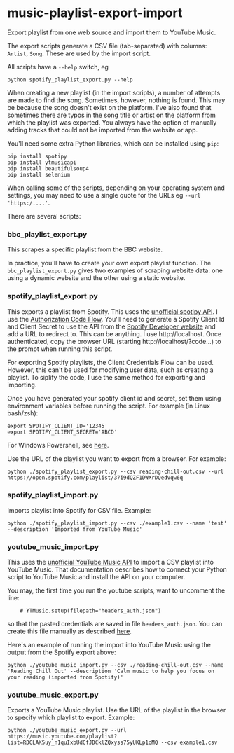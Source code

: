 # music-playlist-export-import

Export playlist from one web source and import them to YouTube Music.

The export scripts generate a CSV file (tab-separated) with columns: `Artist`, `Song`. These are used by the import script.

All scripts have a `--help` switch, eg

`python spotify_playlist_export.py --help`

When creating a new playlist (in the import scripts), a number of attempts are made to find the song. Sometimes, however, nothing is found. This may be because the song doesn't exist on the platform. I've also found that sometimes there are typos in the song title or artist on the platform from which the playlist was exported. You always have the option of manually adding tracks that could not be imported from the website or app.

You'll need some extra Python libraries, which can be installed using `pip`:
```
pip install spotipy
pip install ytmusicapi
pip install beautifulsoup4
pip install selenium

```

When calling some of the scripts, depending on your operating system and settings, you may need to use a single quote for the URLs eg `--url 'https:/....'`.

There are several scripts:

### bbc_playlist_export.py

This scrapes a specific playlist from the BBC website. 

In practice, you'll have to create your own export playlist function. The `bbc_playlist_export.py` gives two examples of scraping website data: one using a dynamic website and the other using a static website.

### spotify_playlist_export.py

This exports a playlist from Spotify. This uses the  [unofficial spotipy API](https://spotipy.readthedocs.io/). I use the [Authorization Code Flow](https://spotipy.readthedocs.io/en/2.22.0/#authorization-code-flow). You'll need to generate a Spotify Client Id and Client Secret to use the API from the [Spotify Developer website](https://developer.spotify.com/dashboard/applications) and add a URL to redirect to. This can be anything. I use http://localhost. Once authenticated, copy the browser URL (starting http://localhost/?code...) to the prompt when running this script.

For exporting Spotify playlists, the Client Credentials Flow can be used. However, this can't be used for modifying user data, such as creating a playlist. To siplify the code, I use the same method for exporting and importing.

Once you have generated your spotify client id and secret, set them using environment variables before running the script. For example (in Linux bash/zsh):
```
export SPOTIFY_CLIENT_ID='12345'
export SPOTIFY_CLIENT_SECRET='ABCD'
```
For Windows Powershell, see [here](https://learn.microsoft.com/en-us/windows-server/administration/windows-commands/set_1).

Use the URL of the playlist you want to export from a browser. For example: 
```
python ./spotify_playlist_export.py --csv reading-chill-out.csv --url https://open.spotify.com/playlist/37i9dQZF1DWXrDQedVqw6q
```

### spotify_playlist_import.py

Imports playlist into Spotify for CSV file. Example:

```
python ./spotify_playlist_import.py --csv ./example1.csv --name 'test' --description 'Imported from YouTube Music'
```

### youtube_music_import.py


This uses the [unofficial YouTube Music API](https://ytmusicapi.readthedocs.io/en/stable/index.html) to import a CSV playlist into YouTube Music. That documentation describes how to connect your Python script to YouTube Music and install the API on your computer.

You may, the first time you run the youtube scripts, want to uncomment the line:
```
    # YTMusic.setup(filepath="headers_auth.json")
```
so that the pasted credentials are saved in file `headers_auth.json`. You can create this file manually as described [here](https://ytmusicapi.readthedocs.io/en/stable/setup.html).

Here's an example of running the import into YouTube Music using the output from the Spotify export above:

 ```
 python ./youtube_music_import.py --csv ./reading-chill-out.csv --name 'Reading Chill Out' --description 'Calm music to help you focus on your reading (imported from Spotify)'
 ```

### youtube_music_export.py

Exports a YouTube Music playlist. Use the URL of the playlist in the browser to specify which playlist to export. Example:

```
python ./youtube_music_export.py --url https://music.youtube.com/playlist?list=RDCLAK5uy_n1quIxbUdCfJDCklZQxyss75yUKLp1oMQ --csv example1.csv
```
